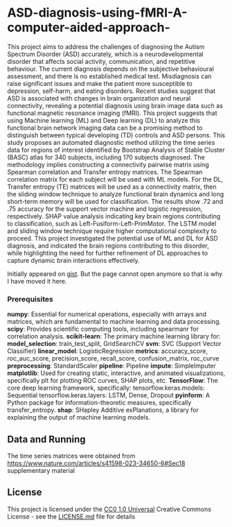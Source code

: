 # ASD-diagnosis-using-fMRI-A-computer-aided-approach-

This project aims to address the challenges of diagnosing the Autism Spectrum Disorder (ASD) 
accurately, which is a neurodevelopmental disorder that affects social activity, communication, and 
repetitive behaviour. The current diagnosis depends on the subjective behavioural assessment, and there 
is no established medical test. Misdiagnosis can raise significant issues and make the patient more 
susceptible to depression, self-harm, and eating disorders. Recent studies suggest that ASD is associated 
with changes in brain organization and neural connectivity, revealing a potential diagnosis using brain 
image data such as functional magnetic resonance imaging (fMRI). This project suggests that using 
Machine learning (ML) and Deep learning (DL) to analyze this functional brain network imaging data 
can be a promising method to distinguish between typical developing (TD) controls and ASD persons. 
This study proposes an automated diagnostic method utilizing the time series data for regions of interest 
identified by Bootstrap Analysis of Stable Cluster (BASC) atlas for 340 subjects, including 170 subjects 
diagnosed. The methodology implies constructing a connectivity pairwise matrix using Spearman 
correlation and Transfer entropy matrices. The Spearman correlation matrix for each subject will be used 
with ML models. For the DL, Transfer entropy (TE) matrices will be used as a connectivity matrix, then 
the sliding window technique to analyze functional brain dynamics and long short-term memory will be 
used for classification. The results show .72 and .75 accuracy for the support vector machine and logistic 
regression, respectively. SHAP value analysis indicating key brain regions contributing to classification, 
such as Left-Fusiform-Left-PrimMotor. The LSTM model and sliding window technique require higher 
computational complexity to proceed.  This project investigated the potential use of ML and DL for ASD 
diagnosis, and indicated the brain regions contributing to this disorder, while highlighting the need for 
further refinement of DL approaches to capture dynamic brain interactions effectively.  

Initially appeared on
[gist](https://gist.github.com/PurpleBooth/109311bb0361f32d87a2). But the page cannot open anymore so that is why I have moved it here.

### Prerequisites
**numpy**: Essential for numerical operations, especially with arrays and matrices, which are fundamental to machine learning and data processing.
**scipy**: Provides scientific computing tools, including spearmanr for correlation analysis.
**scikit-learn**: The primary machine learning library for:
**model_selection**: train_test_split, GridSearchCV
**svm**: SVC (Support Vector Classifier)
**linear_model**: LogisticRegression
**metrics**: accuracy_score, roc_auc_score, precision_score, recall_score, confusion_matrix, roc_curve
**preprocessing**: StandardScaler
**pipeline**: Pipeline
**impute**: SimpleImputer
**matplotlib**: Used for creating static, interactive, and animated visualizations, specifically plt for plotting ROC curves, SHAP plots, etc.
**TensorFlow**: The core deep learning framework, specifically:
tensorflow.keras.models: Sequential
tensorflow.keras.layers: LSTM, Dense, Dropout
**pyinform**: A Python package for information-theoretic measures, specifically transfer_entropy.
**shap**: SHapley Additive exPlanations, a library for explaining the output of machine learning models.
## Data and Running 
The time series matrices were obtained from https://www.nature.com/articles/s41598-023-34650-6#Sec18 supplementary material 

## License

This project is licensed under the [CC0 1.0 Universal](LICENSE.md)
Creative Commons License - see the [LICENSE.md](LICENSE.md) file for
details




